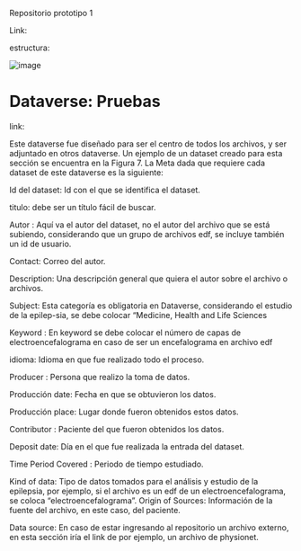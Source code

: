 Repositorio prototipo 1

Link:



estructura:

![image](https://user-images.githubusercontent.com/99204787/202608753-bf3ad4ee-3619-47f1-a286-f6635667f1da.png)


# Dataverse: Pruebas

link: 

Este dataverse fue diseñado para ser el centro de todos los archivos, y ser adjuntado en otros dataverse. Un ejemplo de un dataset creado para esta sección se encuentra en la Figura 7. La Meta dada que requiere cada dataset de este dataverse es la siguiente:

Id del dataset: Id con el que se identifica el dataset.

titulo: debe ser un título fácil de buscar.

Autor : Aquí va el autor del dataset, no el autor del archivo que se está subiendo, considerando que un grupo de archivos edf, se incluye también un id de usuario.

Contact: Correo del autor.

Description: Una descripción general que quiera el autor sobre el archivo o archivos.

Subject: Esta categoría es obligatoria en Dataverse, considerando el estudio de la epilep-sia, se debe colocar “Medicine, Health and Life Sciences

Keyword : En keyword se debe colocar el número de capas de electroencefalograma en caso de ser un encefalograma en archivo edf

idioma: Idioma en que fue realizado todo el proceso.

Producer : Persona que realizo la toma de datos.

Producción date: Fecha en que se obtuvieron los datos.

Producción place: Lugar donde fueron obtenidos estos datos.

Contributor : Paciente del que fueron obtenidos los datos.

Deposit date: Día en el que fue realizada la entrada del dataset.

Time Period Covered : Periodo de tiempo estudiado.

Kind of data: Tipo de datos tomados para el análisis y estudio de la epilepsia, por ejemplo, si el archivo es un edf de un electroencefalograma, se coloca “electroencefalograma”. Origin of Sources: Información de la fuente del archivo, en este caso, del paciente.

Data source: En caso de estar ingresando al repositorio un archivo externo, en esta sección iría el link de por ejemplo, un archivo de physionet.

